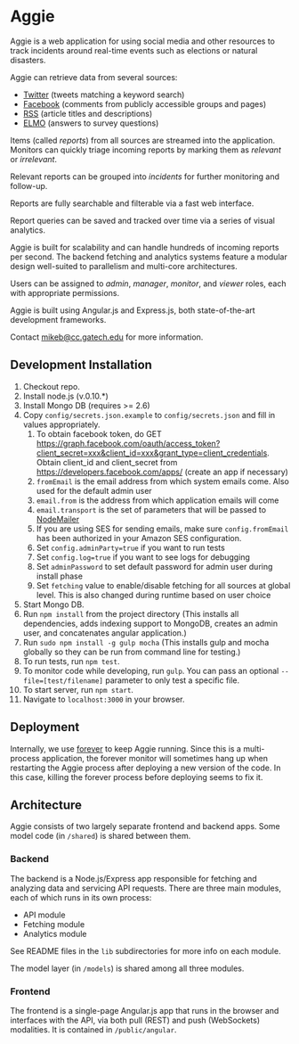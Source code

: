 # Aggie

Aggie is a web application for using social media and other resources to track incidents around real-time events such as elections or natural disasters.

Aggie can retrieve data from several sources:

* [Twitter](https://search.twitter.com) (tweets matching a keyword search)
* [Facebook](https://facebook.com) (comments from publicly accessible groups and pages)
* [RSS](http://en.wikipedia.org/wiki/RSS) (article titles and descriptions)
* [ELMO](http://getelmo.org) (answers to survey questions)

Items (called *reports*) from all sources are streamed into the application. Monitors can quickly triage incoming reports by marking them as *relevant* or *irrelevant*.

Relevant reports can be grouped into *incidents* for further monitoring and follow-up.

Reports are fully searchable and filterable via a fast web interface.

Report queries can be saved and tracked over time via a series of visual analytics.

Aggie is built for scalability and can handle hundreds of incoming reports per second. The backend fetching and analytics systems feature a modular design well-suited to parallelism and multi-core architectures.

Users can be assigned to *admin*, *manager*, *monitor*, and *viewer* roles, each with appropriate permissions.

Aggie is built using Angular.js and Express.js, both state-of-the-art development frameworks.

Contact mikeb@cc.gatech.edu for more information.

## Development Installation

1. Checkout repo.
1. Install node.js (v.0.10.*)
1. Install Mongo DB (requires >= 2.6)
1. Copy `config/secrets.json.example` to `config/secrets.json` and fill in values appropriately.
	 1. To obtain facebook token, do GET https://graph.facebook.com/oauth/access_token?client_secret=xxx&client_id=xxx&grant_type=client_credentials. Obtain client_id and client_secret from https://developers.facebook.com/apps/ (create an app if necessary)
   1. `fromEmail` is the email address from which system emails come. Also used for the default admin user
   1. `email.from` is the address from which application emails will come
   1. `email.transport` is the set of parameters that will be passed to [NodeMailer](http://www.nodemailer.com)
   1. If you are using SES for sending emails, make sure `config.fromEmail` has been authorized in your Amazon SES configuration.
   1. Set `config.adminParty=true` if you want to run tests
   1. Set `config.log=true` if you want to see logs for debugging
   1. Set `adminPassword` to set default password for admin user during install phase
   1. Set `fetching` value to enable/disable fetching for all sources at global level. This is also changed during runtime based on user choice
1. Start Mongo DB.
1. Run `npm install` from the project directory (This installs all dependencies, adds indexing support to MongoDB, creates an admin user, and concatenates angular application.)
1. Run `sudo npm install -g gulp mocha` (This installs gulp and mocha globally so they can be run from command line for testing.)
1. To run tests, run `npm test`.
1. To monitor code while developing, run `gulp`. You can pass an optional `--file=[test/filename]` parameter to only test a specific file.
1. To start server, run `npm start`.
1. Navigate to `localhost:3000` in your browser.

## Deployment

Internally, we use [forever](https://github.com/nodejitsu/forever) to keep Aggie
running. Since this is a multi-process application, the forever monitor will
sometimes hang up when restarting the Aggie process after deploying a new
version of the code. In this case, killing the forever process before deploying
seems to fix it.

## Architecture

Aggie consists of two largely separate frontend and backend apps. Some model code (in `/shared`) is shared between them.

### Backend

The backend is a Node.js/Express app responsible for fetching and analyzing data and servicing API requests. There are three main modules, each of which runs in its own process:

* API module
* Fetching module
* Analytics module

See README files in the `lib` subdirectories for more info on each module.

The model layer (in `/models`) is shared among all three modules.

### Frontend

The frontend is a single-page Angular.js app that runs in the browser and interfaces with the API, via both pull (REST) and push (WebSockets) modalities. It is contained in `/public/angular`.